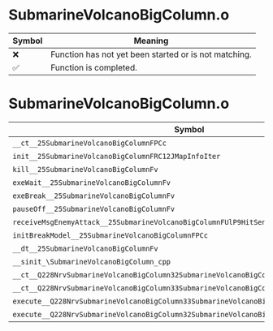 # SubmarineVolcanoBigColumn.o
| Symbol | Meaning 
| ------------- | ------------- 
| :x: | Function has not yet been started or is not matching. 
| :white_check_mark: | Function is completed. 


# SubmarineVolcanoBigColumn.o
| Symbol | Decompiled? |
| ------------- | ------------- |
| `__ct__25SubmarineVolcanoBigColumnFPCc` | :x: |
| `init__25SubmarineVolcanoBigColumnFRC12JMapInfoIter` | :x: |
| `kill__25SubmarineVolcanoBigColumnFv` | :x: |
| `exeWait__25SubmarineVolcanoBigColumnFv` | :x: |
| `exeBreak__25SubmarineVolcanoBigColumnFv` | :x: |
| `pauseOff__25SubmarineVolcanoBigColumnFv` | :x: |
| `receiveMsgEnemyAttack__25SubmarineVolcanoBigColumnFUlP9HitSensorP9HitSensor` | :x: |
| `initBreakModel__25SubmarineVolcanoBigColumnFPCc` | :x: |
| `__dt__25SubmarineVolcanoBigColumnFv` | :x: |
| `__sinit_\SubmarineVolcanoBigColumn_cpp` | :x: |
| `__ct__Q228NrvSubmarineVolcanoBigColumn32SubmarineVolcanoBigColumnNrvWaitFv` | :x: |
| `__ct__Q228NrvSubmarineVolcanoBigColumn33SubmarineVolcanoBigColumnNrvBreakFv` | :x: |
| `execute__Q228NrvSubmarineVolcanoBigColumn33SubmarineVolcanoBigColumnNrvBreakCFP5Spine` | :x: |
| `execute__Q228NrvSubmarineVolcanoBigColumn32SubmarineVolcanoBigColumnNrvWaitCFP5Spine` | :x: |
